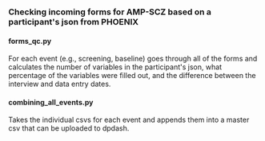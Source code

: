 ### Checking incoming forms for AMP-SCZ based on a participant's json from PHOENIX

#### forms_qc.py
For each event (e.g., screening, baseline) goes through all of the forms and calculates the number of variables in the participant's json, what percentage of the variables were filled out, and the difference between the interview and data entry dates.

#### combining_all_events.py
Takes the individual csvs for each event and appends them into a master csv that can be uploaded to dpdash.
